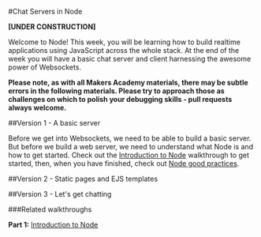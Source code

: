 #Chat Servers in Node

**[UNDER CONSTRUCTION]**

Welcome to Node! This week, you will be learning how to build realtime applications using JavaScript across the whole stack. At the end of the week you will have a basic chat server and client harnessing the awesome power of Websockets.

**Please note, as with all Makers Academy materials, there may be subtle errors in the following materials. Please try to approach those as challenges on which to polish your debugging skills - pull requests always welcome.**

##Version 1 - A basic server

Before we get into Websockets, we need to be able to build a basic server. But before we build a web server, we need to understand what Node is and how to get started.
Check out the [Introduction to Node](https://github.com/makersacademy/Walkthroughs/blob/master/intro_to_node.md) walkthrough to get started, then, when you have finished, check out [Node good practices](https://github.com/makersacademy/Walkthroughs/blob/master/node_good_practices.md). 

##Version 2 - Static pages and EJS templates

##Version 3 - Let's get chatting

###Related walkthroughs

**Part 1:** [Introduction to Node](https://github.com/makersacademy/Walkthroughs/blob/master/intro_to_node.md)

